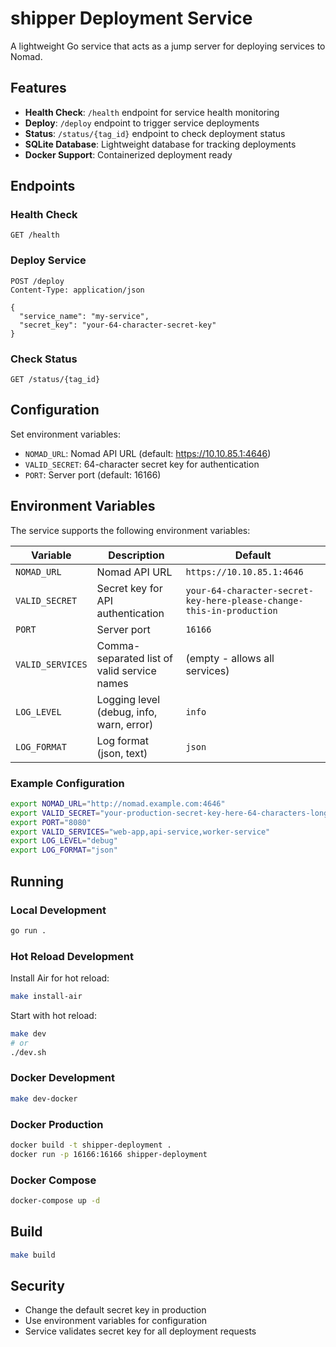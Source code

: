 # shipper Deployment Service

A lightweight Go service that acts as a jump server for deploying services to Nomad.

## Features

- **Health Check**: `/health` endpoint for service health monitoring
- **Deploy**: `/deploy` endpoint to trigger service deployments
- **Status**: `/status/{tag_id}` endpoint to check deployment status
- **SQLite Database**: Lightweight database for tracking deployments
- **Docker Support**: Containerized deployment ready

## Endpoints

### Health Check
```
GET /health
```

### Deploy Service
```
POST /deploy
Content-Type: application/json

{
  "service_name": "my-service",
  "secret_key": "your-64-character-secret-key"
}
```

### Check Status
```
GET /status/{tag_id}
```

## Configuration

Set environment variables:
- `NOMAD_URL`: Nomad API URL (default: https://10.10.85.1:4646)
- `VALID_SECRET`: 64-character secret key for authentication
- `PORT`: Server port (default: 16166)

## Environment Variables

The service supports the following environment variables:

| Variable | Description | Default |
|----------|-------------|---------|
| `NOMAD_URL` | Nomad API URL | `https://10.10.85.1:4646` |
| `VALID_SECRET` | Secret key for API authentication | `your-64-character-secret-key-here-please-change-this-in-production` |
| `PORT` | Server port | `16166` |
| `VALID_SERVICES` | Comma-separated list of valid service names | (empty - allows all services) |
| `LOG_LEVEL` | Logging level (debug, info, warn, error) | `info` |
| `LOG_FORMAT` | Log format (json, text) | `json` |

### Example Configuration

```bash
export NOMAD_URL="http://nomad.example.com:4646"
export VALID_SECRET="your-production-secret-key-here-64-characters-long"
export PORT="8080"
export VALID_SERVICES="web-app,api-service,worker-service"
export LOG_LEVEL="debug"
export LOG_FORMAT="json"
```

## Running

### Local Development

```bash
go run .
```

### Hot Reload Development

Install Air for hot reload:

```bash
make install-air
```

Start with hot reload:

```bash
make dev
# or
./dev.sh
```

### Docker Development

```bash
make dev-docker
```

### Docker Production

```bash
docker build -t shipper-deployment .
docker run -p 16166:16166 shipper-deployment
```

### Docker Compose

```bash
docker-compose up -d
```

## Build

```bash
make build
```

## Security

- Change the default secret key in production
- Use environment variables for configuration
- Service validates secret key for all deployment requests
